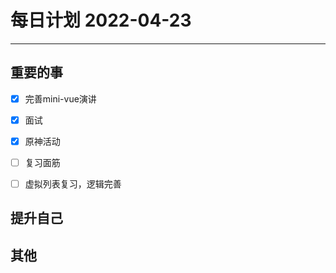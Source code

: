 #  每日计划 2022-04-23
---
## 重要的事
- [x]  完善mini-vue演讲
- [x]  面试
- [x]  原神活动
- [ ] 复习面筋
- [ ] 虚拟列表复习，逻辑完善



## 提升自己

  



## 其他








